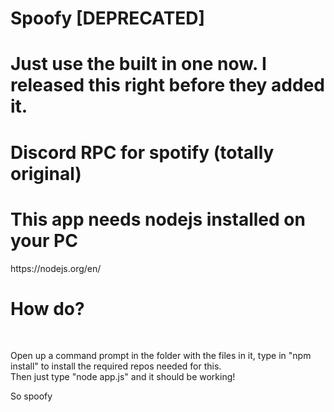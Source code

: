 # Spoofy [DEPRECATED]

# Just use the built in one now. I released this right before they added it.

# Discord RPC for spotify (totally original)
<h1><b>This app needs nodejs installed on your PC</b></h1>
https://nodejs.org/en/

<h1>How do?</h1>
<br>
<p>Open up a command prompt in the folder with the files in it, type in "npm install" to install the required repos needed for this.
<br>
Then just type "node app.js" and it should be working!</p>

So spoofy
